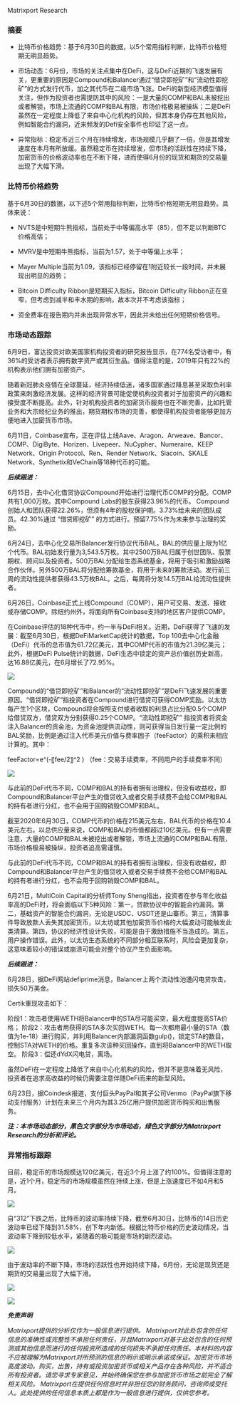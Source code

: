 Matrixport Research

### 摘要

- 比特币价格趋势：基于6月30日的数据，以5个常用指标判断，比特币价格短期无明显趋势。

- 市场动态：6月份，市场的关注点集中在DeFi，这与DeFi近期的飞速发展有关，更重要的原因是Compound和Balancer通过“借贷即挖矿”和“流动性即挖矿”的方式发行代币，加之其代币在二级市场飞涨。DeFi的新型经济模型值得关注，但作为投资者也需提防其中的风险：一是大量的COMP和BAL未被挖出或者解锁，市场上流通的COMP和BAL有限，市场价格极易被操纵；二是DeFi虽然在一定程度上降低了来自中心化机构的风险，但其本身仍存在其他风险，例如智能合约漏洞，近来频发的Defi安全事件也印证了这一点。

- 异常指标：稳定币近三个月在持续增发，市场规模几乎翻了一倍，但是其增发速度在本月有所放缓。虽然稳定币在持续增发，但市场的活跃性在持续下降，加密货币的价格波动率也在不断下降，进而使得6月份的现货和期货的交易量出现了大幅下滑。

### 比特币价格趋势
基于6月30日的数据，以下述5个常用指标判断，比特币价格短期无明显趋势。具体来说：

- NVTS是中短期牛熊指标，当前处于中等偏高水平（85），但不足以判断BTC价格高估；

- MVRV是中短期牛熊指标，当前为1.57，处于中等偏上水平；

- Mayer Multiple当前为1.09，该指标已经停留在1附近较长一段时间，并未展现出明显的趋势；

- Bitcoin Difficulty Ribbon是短期买入指标，Bitcoin Difficulty Ribbon正在变窄，但考虑到减半和丰水期的影响，故本次并不考虑该指标；

- 资金费率在报告期内并未出现异常水平，因此并未给出任何短期价格信号。

### 市场动态跟踪

6月9日，富达投资对欧美国家机构投资者的研究报告显示，在774名受访者中，有36%的受访者表示拥有数字资产或其衍生品。值得注意的是，2019年只有22%的机构表示他们拥有加密资产。

随着新冠肺炎疫情在全球蔓延，经济持续低迷，诸多国家通过降息甚至采取负利率政策来刺激经济发展。这样的经济背景可能促使机构投资者对于加密资产的兴趣和接受度不断提高。此外，针对机构投资者的加密货币服务也在不断完善，比如托管业务和大宗经纪业务的推出，期货期权市场的完善，都使得机构投资者能够更加方便地进入加密货币市场。

6月11日，Coinbase宣布，正在评估上线Aave、Aragon、Arweave、Bancor、COMP、DigiByte、Horizen、Livepeer、NuCypher、Numeraire、KEEP Network、Origin Protocol、Ren、Render Network、Siacoin、SKALE Network、Synthetix和VeChain等18种代币的可能。

***后续跟进：***

6月15日，去中心化借贷协议Compound开始进行治理代币COMP的分配。COMP共有1,000万枚。其中Compound Labs的股东获得23.96%的代币。 Compound创始人和团队获得22.26%，但须有4年的股权保护期。3.73%给未来的团队成员。42.30%通过 “借贷即挖矿” 的方式进行。预留7.75%作为未来参与治理的奖励。

6月24日，去中心化交易所Balancer发行协议代币BAL。BAL的供应量上限为1亿个代币。BAL初始发行量为3,543.5万枚。其中2500万BAL归属于创世团队、股票期权、顾问以及投资者。500万BAL分配给生态系统基金，将用于吸引和激励战略合作伙伴。另外500万BAL将分配给筹款基金，将用于未来的筹款活动。发行前三周的流动性提供者获得43.5万枚BAL。之后，每周将分发14.5万BAL给流动性提供者。

6月26日，Coinbase正式上线Compound（COMP），用户可交易、发送、接收或存储COMP。除纽约州外，将面向所有Coinbase支持的地区客户提供COMP。

在Coinbase评估的18种代币中，约一半与DeFi相关。近期，DeFi获得了飞速的发展：截至6月30日，根据DeFiMarketCap统计的数据，Top 100去中心化金融（DeFi）代币的总市值为61.72亿美元，其中COMP代币的市值为21.39亿美元；此外，根据DeFi Pulse统计的数据，DeFi生态中锁定的资产总价值创历史新高，达16.88亿美元，在6月增长了72.95%。

![](https://raw.github.com/matrixport-article/matrixport-article.github.io/master/_images/6/1.png)

Compound的“借贷即挖矿”和Balancer的“流动性即挖矿”是DeFi飞速发展的重要原因。“借贷即挖矿”指投资者在Compound进行借贷可获得COMP奖励。以太坊每产生1个区块，Compound将会按照支付或者收取的利息占比分配0.5个COMP给借贷双方，借贷双方分别获得0.25个COMP。“流动性即挖矿” 指投资者将资金注入Balancer的资金池，为资金池提供流动性，则可获得当日发行量一定比例的BAL奖励，比例是通过注入代币美元价值与费率因子（feeFactor）的乘积来相应计算的。其中：

feeFactor=e^(-〖fee/2〗^2 ) （fee：交易手续费率，不同用户的手续费率不同）

![](https://raw.github.com/matrixport-article/matrixport-article.github.io/master/_images/6/2.png)

与此前的DeFi代币不同，COMP和BAL的持有者拥有治理权，但没有收益权，即Compound和Balancer平台产生的借贷收入或者交易手续费不会给COMP和BAL的持有者进行分红，也不会用于回购销毁COMP和BAL。

截至2020年6月30日，COMP代币的价格在215美元左右，BAL代币的价格在10.4美元左右。以总供应量来说，COMP和BAL的市值都超过10亿美元。但有一点需要注意，大量的COMP和BAL未被挖出或者解锁，市场上流通的COMP和BAL有限，市场价格极易被操纵，投资者追高需谨慎。

与此前的DeFi代币不同，COMP和BAL的持有者拥有治理权，但没有收益权，即Compound和Balancer平台产生的借贷收入或者交易手续费不会给COMP和BAL的持有者进行分红，也不会用于回购销毁COMP和BAL。

6月21日，MultiCoin Capital的分析师Tony Sheng指出，投资者在参与年化收益率高的DeFi时，将会面临以下5种风险：第一，贷款协议中的智能合约漏洞。第二，基础资产的智能合约漏洞，无论是USDC、USDT还是山寨币。第三，清算事件导致放款人丢失其加密货币，以太坊或其他加密货币价格的大幅波动可能触发此类清算。第四，协议的经济性设计失败，可能是由于激励措施不当造成的。第五，用户操作错误。此外，以太坊生态系统的不同部分相互联系时，风险会更加复杂，这意味着较小的错误或崩溃可能会对整个协议产生负面影响。

***后续跟进：***

6月28日，据DeFi网站defiprime消息，Balancer上两个流动性池遭闪电贷攻击，损失50万美金。

Certik重现攻击如下：

阶段1：攻击者使用WETH将Balancer中的STA尽可能买空，最大程度提高STA价格；
阶段2：攻击者用获得的STA多次买回WETH。每一次都用最小量的STA（数值为1e-18）进行购买，并利用Balancer内部漏洞函数gulp()，锁定STA的数目，控制STA对WETH的价格。重复多次该种买回操作，直到将Balancer中的WETH取空。
阶段3：偿还dYdX闪电贷，离场。

虽然DeFi在一定程度上降低了来自中心化机构的风险，但并不是意味着无风险，投资者在追求高收益的时候仍需要注意伴随DeFi而来的新型风险。

6月23日，据Coindesk报道，支付巨头PayPal和其子公司Venmo（PayPal旗下移动支付服务）计划在未来三个月内为其3.25亿用户提供加密货币购买和出售服务。

***注：本市场动态部分，黑色文字部分为市场动态，绿色文字部分为Matrixport Research的分析和评论。***

### 异常指标跟踪

目前，稳定币的市场规模达120亿美元，在近3个月上涨了约100%。但值得注意的是，近1个月，稳定币的市场规模虽然在持续上涨，但是上涨速度已不如4月和5月。

![](https://raw.github.com/matrixport-article/matrixport-article.github.io/master/_images/6/3.png)

自“312”下跌之后，比特币的波动率持续下降，截至6月30日，比特币的14日历史波动率已经下降到31.58%，创下年内新低。根据比特币价格的历史波动情况，当波动率下降到较低水平，紧随着的极可能是市场的剧烈波动。

![](https://raw.github.com/matrixport-article/matrixport-article.github.io/master/_images/6/4.png)

由于波动率的不断下降，市场的活跃性也开始持续下降，6月份，无论是现货还是期货的交易量出现了大幅下滑。

![](https://raw.github.com/matrixport-article/matrixport-article.github.io/master/_images/6/5.png)

![](https://raw.github.com/matrixport-article/matrixport-article.github.io/master/_images/6/6.png)

***免责声明***

*Matrixport提供的分析仅作为一般信息进行提供。 Matrixport对此处包含的任何信息的准确性或完整性不承担任何责任，并且Matrixport对基于此处包含的任何预测或其他信息而进行的任何投资所造成的任何损失不承担任何责任。本材料的内容不应被理解为Matrixport对所预测的信息的明示或暗示承诺或保证。加密货币市场高度波动。购买，出售，持有或投资加密货币或相关产品存在各种风险，并不适合所有投资者。请您寻求专家意见，并始终确保您在参与加密货币市场之前完全了解相关风险。
Matrixport在提供任何信息时并非担任您的财务顾问，咨询师或受托人。此处提供的任何信息本质上都是作为一般信息进行提供，仅供您参考。*
